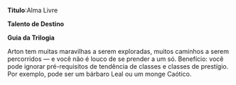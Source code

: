 **Titulo**:Alma Livre

**Talento de Destino**

**Guia da Trilogia**

 Arton tem muitas maravilhas a serem exploradas, muitos caminhos a serem percorridos — e você não é louco de se prender a um só. Benefício: você pode ignorar pré-requisitos de tendência de classes e classes de prestígio. Por exemplo, pode ser um bárbaro Leal ou um monge Caótico.